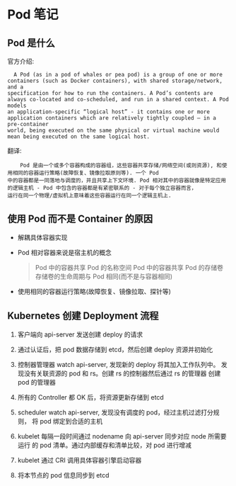 # Pod 笔记

## Pod 是什么

官方介绍:

      A Pod (as in a pod of whales or pea pod) is a group of one or more containers (such as Docker containers), with shared storage/network, and a
    specification for how to run the containers. A Pod’s contents are always co-located and co-scheduled, and run in a shared context. A Pod models
    an application-specific “logical host” - it contains one or more application containers which are relatively tightly coupled — in a pre-container
    world, being executed on the same physical or virtual machine would mean being executed on the same logical host.

翻译:

        Pod 是由一个或多个容器构成的容器组，这些容器共享存储/网络空间(或则资源), 和使用相同的容器运行策略(故障恢复、镜像拉取原则等). 一个 Pod
    中的容器都是一同落地与调度的，并且共享上下文环境. Pod 相对其中的容器就像是特定应用的逻辑主机 - Pod 中包含的容器都是有紧密联系的 - 对于每个独立容器而言，
    运行在同一个物理/虚拟机上意味着这些容器运行在同一个逻辑主机上.

## 使用 Pod 而不是 Container 的原因

- 解耦具体容器实现

- Pod 相对容器来说是宿主机的概念
   > Pod 中的容器共享 Pod 的名称空间
   > Pod 中的容器共享 Pod 的存储卷
   > 存储卷的生命周期与 Pod 相同(而不是与容器相同)

- 使用相同的容器运行策略(故障恢复、镜像拉取、探针等)

## Kubernetes 创建 Deployment 流程

1. 客户端向 api-server 发送创建 deploy 的请求

2. 通过认证后，把 pod 数据存储到 etcd，然后创建 deploy 资源并初始化

3. 控制器管理器 watch api-server, 发现新的 deploy 将其加入工作队列中。
   发现没有关联资源的 pod 和 rs。创建 rs 的控制器然后通过 rs 的管理器
   创建 pod 的管理器

4. 所有的 Controller 都 OK 后，将资源更新存储到 etcd

5. scheduler watch api-server, 发现没有调度的 pod，经过主机过滤打分规则，
   将 pod 绑定到合适的主机

6. kubelet 每隔一段时间通过 nodename 向 api-server 同步对应 node 所需要运行
   的 pod 清单。通过内部缓存和清单比较，对 pod 进行增减

7. kubelet 通过 CRI 调用具体容器引擎启动容器

8. 将本节点的 pod 信息同步到 etcd

